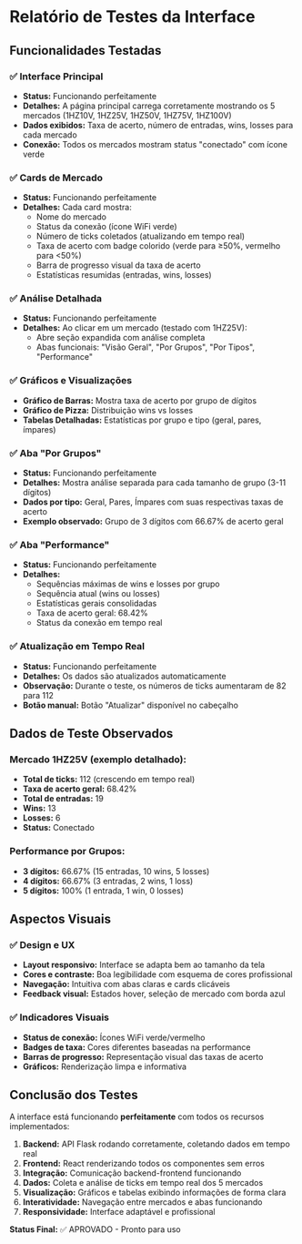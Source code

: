 # Relatório de Testes da Interface

## Funcionalidades Testadas

### ✅ Interface Principal
- **Status:** Funcionando perfeitamente
- **Detalhes:** A página principal carrega corretamente mostrando os 5 mercados (1HZ10V, 1HZ25V, 1HZ50V, 1HZ75V, 1HZ100V)
- **Dados exibidos:** Taxa de acerto, número de entradas, wins, losses para cada mercado
- **Conexão:** Todos os mercados mostram status "conectado" com ícone verde

### ✅ Cards de Mercado
- **Status:** Funcionando perfeitamente
- **Detalhes:** Cada card mostra:
  - Nome do mercado
  - Status da conexão (ícone WiFi verde)
  - Número de ticks coletados (atualizando em tempo real)
  - Taxa de acerto com badge colorido (verde para ≥50%, vermelho para <50%)
  - Barra de progresso visual da taxa de acerto
  - Estatísticas resumidas (entradas, wins, losses)

### ✅ Análise Detalhada
- **Status:** Funcionando perfeitamente
- **Detalhes:** Ao clicar em um mercado (testado com 1HZ25V):
  - Abre seção expandida com análise completa
  - Abas funcionais: "Visão Geral", "Por Grupos", "Por Tipos", "Performance"

### ✅ Gráficos e Visualizações
- **Gráfico de Barras:** Mostra taxa de acerto por grupo de dígitos
- **Gráfico de Pizza:** Distribuição wins vs losses
- **Tabelas Detalhadas:** Estatísticas por grupo e tipo (geral, pares, ímpares)

### ✅ Aba "Por Grupos"
- **Status:** Funcionando perfeitamente
- **Detalhes:** Mostra análise separada para cada tamanho de grupo (3-11 dígitos)
- **Dados por tipo:** Geral, Pares, Ímpares com suas respectivas taxas de acerto
- **Exemplo observado:** Grupo de 3 dígitos com 66.67% de acerto geral

### ✅ Aba "Performance"
- **Status:** Funcionando perfeitamente
- **Detalhes:** 
  - Sequências máximas de wins e losses por grupo
  - Sequência atual (wins ou losses)
  - Estatísticas gerais consolidadas
  - Taxa de acerto geral: 68.42%
  - Status da conexão em tempo real

### ✅ Atualização em Tempo Real
- **Status:** Funcionando perfeitamente
- **Detalhes:** Os dados são atualizados automaticamente
- **Observação:** Durante o teste, os números de ticks aumentaram de 82 para 112
- **Botão manual:** Botão "Atualizar" disponível no cabeçalho

## Dados de Teste Observados

### Mercado 1HZ25V (exemplo detalhado):
- **Total de ticks:** 112 (crescendo em tempo real)
- **Taxa de acerto geral:** 68.42%
- **Total de entradas:** 19
- **Wins:** 13
- **Losses:** 6
- **Status:** Conectado

### Performance por Grupos:
- **3 dígitos:** 66.67% (15 entradas, 10 wins, 5 losses)
- **4 dígitos:** 66.67% (3 entradas, 2 wins, 1 loss)
- **5 dígitos:** 100% (1 entrada, 1 win, 0 losses)

## Aspectos Visuais

### ✅ Design e UX
- **Layout responsivo:** Interface se adapta bem ao tamanho da tela
- **Cores e contraste:** Boa legibilidade com esquema de cores profissional
- **Navegação:** Intuitiva com abas claras e cards clicáveis
- **Feedback visual:** Estados hover, seleção de mercado com borda azul

### ✅ Indicadores Visuais
- **Status de conexão:** Ícones WiFi verde/vermelho
- **Badges de taxa:** Cores diferentes baseadas na performance
- **Barras de progresso:** Representação visual das taxas de acerto
- **Gráficos:** Renderização limpa e informativa

## Conclusão dos Testes

A interface está funcionando **perfeitamente** com todos os recursos implementados:

1. **Backend:** API Flask rodando corretamente, coletando dados em tempo real
2. **Frontend:** React renderizando todos os componentes sem erros
3. **Integração:** Comunicação backend-frontend funcionando
4. **Dados:** Coleta e análise de ticks em tempo real dos 5 mercados
5. **Visualização:** Gráficos e tabelas exibindo informações de forma clara
6. **Interatividade:** Navegação entre mercados e abas funcionando
7. **Responsividade:** Interface adaptável e profissional

**Status Final:** ✅ APROVADO - Pronto para uso

